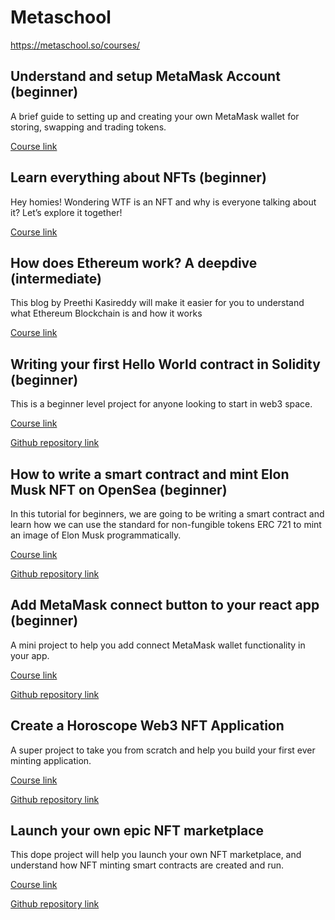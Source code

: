 # Metaschool

https://metaschool.so/courses/

## Understand and setup MetaMask Account (beginner)
A brief guide to setting up and creating your own MetaMask wallet for storing, swapping and trading tokens.

[Course link](https://metaschool.so/courses/understand-and-setup-metamask-account)

## Learn everything about NFTs (beginner)
Hey homies! Wondering WTF is an NFT and why is everyone talking about it? Let’s explore it together!

[Course link](https://metaschool.so/courses/learn-everything-about-nfts)

## How does Ethereum work? A deepdive (intermediate)
This blog by Preethi Kasireddy will make it easier for you to understand what Ethereum Blockchain is and how it works

[Course link](https://metaschool.so/courses/how-does-ethereum-work-a-deepdive)

## Writing your first Hello World contract in Solidity (beginner)
This is a beginner level project for anyone looking to start in web3 space.

[Course link](https://metaschool.so/courses/writing-your-first-hello-world-contract-in-solidity)

[Github repository link](https://github.com/fabricegeib/metaschool/tree/master/first-solidity-contract)

## How to write a smart contract and mint Elon Musk NFT on OpenSea (beginner)
In this tutorial for beginners, we are going to be writing a smart contract and learn how we can use the standard for non-fungible tokens ERC 721 to mint an image of Elon Musk programmatically.

[Course link](https://metaschool.so/courses/how-to-write-a-smart-contract-and-mint-elon-musk-nft-on-opensea)

[Github repository link](https://github.com/fabricegeib/metaschool/tree/master/mint-elon-nft)

## Add MetaMask connect button to your react app (beginner)
A mini project to help you add connect MetaMask wallet functionality in your app.

[Course link](https://metaschool.so/courses/add-metamask-connect-button-to-your-react-app)

[Github repository link](https://github.com/fabricegeib/metaschool/tree/master/react-metamask-connect-button)

## Create a Horoscope Web3 NFT Application
A super project to take you from scratch and help you build your first ever minting application.

[Course link](https://metaschool.so/courses/create-a-horoscope-web3-nft-application)

[Github repository link](https://github.com/fabricegeib/metaschool/tree/master/horoscope-nft)

## Launch your own epic NFT marketplace
This dope project will help you launch your own NFT marketplace, and understand how NFT minting smart contracts are created and run.

[Course link](https://metaschool.so/courses/launch-your-own-epic-nft-marketplace)

[Github repository link](https://github.com/fabricegeib/metaschool/tree/master/nft-marketplace)